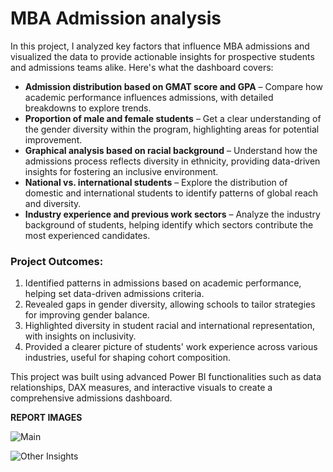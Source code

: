 # MBA Admission analysis

In this project, I analyzed key factors that influence MBA admissions and visualized the data to provide actionable insights for prospective students and admissions teams alike. Here's what the dashboard covers:

* **Admission distribution based on GMAT score and GPA** – Compare how academic performance influences admissions, with detailed breakdowns to explore trends.
* **Proportion of male and female students** – Get a clear understanding of the gender diversity within the program, highlighting areas for potential improvement.
* **Graphical analysis based on racial background** – Understand how the admissions process reflects diversity in ethnicity, providing data-driven insights for fostering an inclusive environment.
* **National vs. international students** – Explore the distribution of domestic and international students to identify patterns of global reach and diversity.
* **Industry experience and previous work sectors** – Analyze the industry background of students, helping identify which sectors contribute the most experienced candidates.

### Project Outcomes:
1. Identified patterns in admissions based on academic performance, helping set data-driven admissions criteria.
2. Revealed gaps in gender diversity, allowing schools to tailor strategies for improving gender balance.
3. Highlighted diversity in student racial and international representation, with insights on inclusivity.
4. Provided a clearer picture of students' work experience across various industries, useful for shaping cohort composition.

This project was built using advanced Power BI functionalities such as data relationships, DAX measures, and interactive visuals to create a comprehensive admissions dashboard.

**REPORT IMAGES**

![Main](https://github.com/user-attachments/assets/886f7809-cf9c-4a72-8619-38caabbe4774)

![Other Insights](https://github.com/user-attachments/assets/13f48d85-f4e5-469e-ab1f-5050564adb28)

